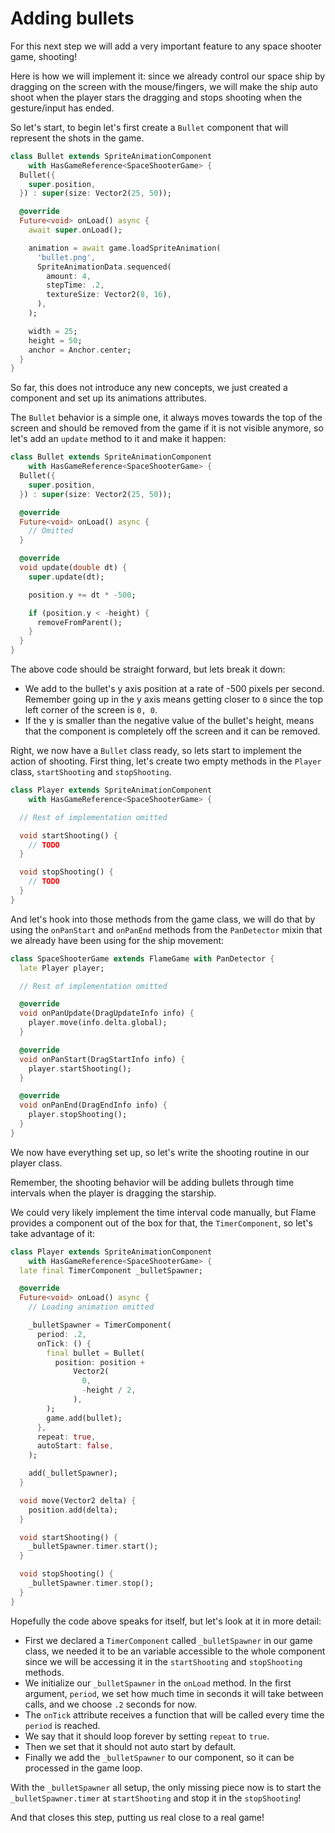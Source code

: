# Adding bullets

For this next step we will add a very important feature to any space shooter game, shooting!

Here is how we will implement it: since we already control our space ship by dragging on the screen
with the mouse/fingers, we will make the ship auto shoot when the player stars the dragging and
stops shooting when the gesture/input has ended.

So let's start, to begin let's first create a `Bullet` component that will represent the
shots in the game.

```dart
class Bullet extends SpriteAnimationComponent
    with HasGameReference<SpaceShooterGame> {
  Bullet({
    super.position,
  }) : super(size: Vector2(25, 50));

  @override
  Future<void> onLoad() async {
    await super.onLoad();

    animation = await game.loadSpriteAnimation(
      'bullet.png',
      SpriteAnimationData.sequenced(
        amount: 4,
        stepTime: .2,
        textureSize: Vector2(8, 16),
      ),
    );

    width = 25;
    height = 50;
    anchor = Anchor.center;
  }
}
```

So far, this does not introduce any new concepts, we just created a component and set
up its animations attributes.

The `Bullet` behavior is a simple one, it always moves towards the top of the screen and should
be removed from the game if it is not visible anymore, so let's add an `update` method to it
and make it happen:

```dart
class Bullet extends SpriteAnimationComponent
    with HasGameReference<SpaceShooterGame> {
  Bullet({
    super.position,
  }) : super(size: Vector2(25, 50));

  @override
  Future<void> onLoad() async {
    // Omitted
  }

  @override
  void update(double dt) {
    super.update(dt);

    position.y += dt * -500;

    if (position.y < -height) {
      removeFromParent();
    }
  }
}
```

The above code should be straight forward, but lets break it down:

- We add to the bullet's y axis position at a rate of -500 pixels per second. Remember going up
in the y axis means getting closer to `0` since the top left corner of the screen is `0, 0`.
- If the y is smaller than the negative value of the bullet's height, means that the component is
completely off the screen and it can be removed.

Right, we now have a `Bullet` class ready, so lets start to implement the action of shooting.
First thing, let's create two empty methods in the `Player` class, `startShooting` and
`stopShooting`.

```dart
class Player extends SpriteAnimationComponent
    with HasGameReference<SpaceShooterGame> {

  // Rest of implementation omitted

  void startShooting() {
    // TODO
  }

  void stopShooting() {
    // TODO
  }
}
```

And let's hook into those methods from the game class, we will do that by using the `onPanStart`
and `onPanEnd` methods from the `PanDetector` mixin that we already have been using for the ship
movement:

```dart
class SpaceShooterGame extends FlameGame with PanDetector {
  late Player player;

  // Rest of implementation omitted

  @override
  void onPanUpdate(DragUpdateInfo info) {
    player.move(info.delta.global);
  }

  @override
  void onPanStart(DragStartInfo info) {
    player.startShooting();
  }

  @override
  void onPanEnd(DragEndInfo info) {
    player.stopShooting();
  }
}
```

We now have everything set up, so let's write the shooting routine in our player class.

Remember, the shooting behavior will be adding bullets through time intervals when the player is
dragging the starship.

We could very likely implement the time interval code manually, but Flame provides a component
out of the box for that, the `TimerComponent`, so let's take advantage of it:


```dart
class Player extends SpriteAnimationComponent
    with HasGameReference<SpaceShooterGame> {
  late final TimerComponent _bulletSpawner;

  @override
  Future<void> onLoad() async {
    // Loading animation omitted

    _bulletSpawner = TimerComponent(
      period: .2,
      onTick: () {
        final bullet = Bullet(
          position: position +
              Vector2(
                0,
                -height / 2,
              ),
        );
        game.add(bullet);
      },
      repeat: true,
      autoStart: false,
    );

    add(_bulletSpawner);
  }

  void move(Vector2 delta) {
    position.add(delta);
  }

  void startShooting() {
    _bulletSpawner.timer.start();
  }

  void stopShooting() {
    _bulletSpawner.timer.stop();
  }
}
```

Hopefully the code above speaks for itself, but let's look at it in more detail:

- First we declared a `TimerComponent` called `_bulletSpawner` in our game class, we needed it
to be an variable accessible to the whole component since we will be accessing it in the `startShooting` and `stopShooting` methods.
- We initialize our `_bulletSpawner` in the `onLoad` method. In the first argument, `period`, we set
how much time in seconds it will take between calls, and we choose `.2` seconds for now.
- The `onTick` attribute receives a function that will be called every time the `period` is reached.
- We say that it should loop forever by setting `repeat` to `true`.
- Then we set that it should not auto start by default.
- Finally we add the `_bulletSpawner` to our component, so it can be processed in the game loop.

With the `_bulletSpawner` all setup, the only missing piece now is to start the
`_bulletSpawner.timer` at `startShooting` and stop it in the `stopShooting`!

And that closes this step, putting us real close to a real game!

